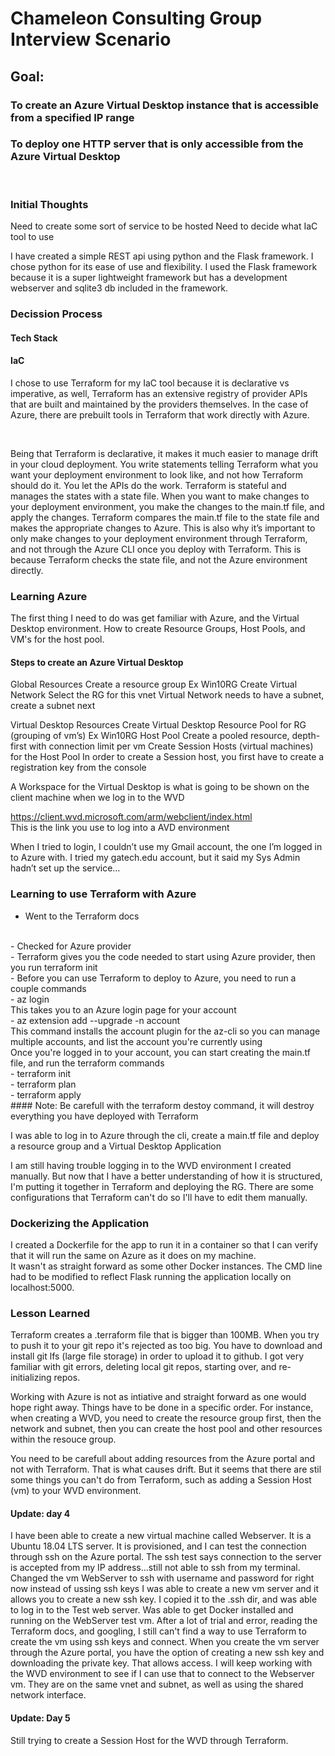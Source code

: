 # Chameleon Consulting Group Interview Scenario

## Goal:

### To create an Azure Virtual Desktop instance that is accessible from a specified IP range

### To deploy one HTTP server that is only accessible from the Azure Virtual Desktop

<br>

### Initial Thoughts

Need to create some sort of service to be hosted
Need to decide what IaC tool to use

I have created a simple REST api using python and the Flask framework. I chose python for its ease of use and flexibility. I used the Flask framework because it is a super lightweight framework but has a development webserver and sqlite3 db included in the framework.

### Decission Process

#### Tech Stack

#### IaC

I chose to use Terraform for my IaC tool because it is declarative vs imperative, as well, Terraform has an extensive registry of provider APIs that are built and maintained by the providers themselves. In the case of Azure, there are prebuilt tools in Terraform that work directly with Azure.

<br>

Being that Terraform is declarative, it makes it much easier to manage drift in your cloud deployment. You write statements telling Terraform what you want your deployment environment to look like, and not how Terraform should do it. You let the APIs do the work. Terraform is stateful and manages the states with a state file. When you want to make changes to your deployment environment, you make the changes to the main.tf file, and apply the changes. Terraform compares the main.tf file to the state file and makes the appropriate changes to Azure. 
This is also why it’s important to only make changes to your deployment environment through Terraform, and not through the Azure CLI once you deploy with Terraform. This is because Terraform checks the state file, and not the Azure environment directly.


### Learning Azure

The first thing I need to do was get familiar with Azure, and the Virtual Desktop environment. How to create Resource Groups, Host Pools, and VM's for the host pool.

#### Steps to create an Azure Virtual Desktop

Global Resources
Create a resource group
Ex Win10RG
Create Virtual Network
Select the RG for this vnet
Virtual Network needs to have a subnet, create a subnet next

Virtual Desktop Resources
Create Virtual Desktop Resource Pool for RG (grouping of vm’s)
Ex Win10RG Host Pool
Create a pooled resource, depth-first with connection limit per vm
Create Session Hosts (virtual machines) for the Host Pool
In order to create a Session host, you first have to create a registration key from the console

A Workspace for the Virtual Desktop is what is going to be shown on the client machine when we log in to the WVD

https://client.wvd.microsoft.com/arm/webclient/index.html  
This is the link you use to log into a AVD environment

When I tried to login, I couldn’t use my Gmail account, the one I’m logged in to Azure with. I tried my gatech.edu account, but it said my Sys Admin hadn’t set up the service…

### Learning to use Terraform with Azure

- Went to the Terraform docs
<br>
- Checked for Azure provider
<br>
- Terraform gives you the code needed to start using Azure provider, then you run terraform init
<br>
- Before you can use Terraform to deploy to Azure, you need to run a couple commands
<br>
    - az login
    <br>
    This takes you to an Azure login page for your account
    <br>
    - az extension add --upgrade -n account
    <br>
    This command installs the account plugin for the az-cli so you can manage multiple accounts, and list the account you're currently using
<br>
Once you're logged in to your account, you can start creating the main.tf file, and run the terraform commands
<br>
    - terraform init
    <br>
    - terraform plan
    <br>
    - terraform apply
    <br>
    #### Note:
    Be carefull with the terraform destoy command, it will destroy everything you have deployed with Terraform
<br>

I was able to log in to Azure through the cli, create a main.tf file and deploy a resource group and a Virtual Desktop Application

I am still having trouble logging in to the WVD environment I created manually. But now that I have a better understanding of how it is structured, I'm putting it together in Terraform and deploying the RG. There are some configurations that Terraform can't do so I'll have to edit them manually.

### Dockerizing the Application

I created a Dockerfile for the app to run it in a container so that I can verify that it will run the same on Azure as it does on my machine.
<br>
It wasn't as straight forward as some other Docker instances. The CMD line had to be modified to reflect Flask running the application locally on localhost:5000.


### Lesson Learned

Terraform creates a .terraform file that is bigger than 100MB. When you try to push it to your git repo it's rejected as too big. You have to download and install git lfs (large file storage) in order to upload it to github.
I got very familiar with git errors, deleting local git repos, starting over, and re-initializing repos.

Working with Azure is not as intiative and straight forward as one would hope right away. Things have to be done in a specific order. For instance, when creating a WVD, you need to create the resource group first, then the network and subnet, then you can create the host pool and other resources within the resouce group.

You need to be carefull about adding resources from the Azure portal and not with Terraform. That is what causes drift. But it seems that there are stil some things you can't do from Terraform, such as adding a Session Host (vm) to your WVD environment.

#### Update: day 4

I have been able to create a new virtual machine called Webserver. It is a Ubuntu 18.04 LTS server. It is provisioned, and I can test the connection through ssh on the Azure portal. The ssh test says connection to the server is accepted from my IP address...still not able to ssh from my terminal.
Changed the vm WebServer to ssh with username and password for right now instead of ussing ssh keys
I was able to create a new vm server and it allows you to create a new ssh key. I copied it to the .ssh dir, and was able to log in to the Test web server. Was able to get Docker installed and running on the WebServer test vm.
After a lot of trial and error, reading the Terraform docs, and googling, I still can't find a way to use Terraform to create the vm using ssh keys and connect. When you create the vm server through the Azure portal, you have the option of creating a new ssh key and downloading the private key. That allows access. I will keep working with the WVD environment to see if I can use that to connect to the Webserver vm. They are on the same vnet and subnet, as well as using the shared network interface.


#### Update: Day 5

Still trying to create a Session Host for the WVD through Terraform.